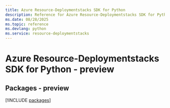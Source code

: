 ```yaml
---
title: Azure Resource-Deploymentstacks SDK for Python
description: Reference for Azure Resource-Deploymentstacks SDK for Python
ms.date: 08/28/2025
ms.topic: reference
ms.devlang: python
ms.service: resource-deploymentstacks
---
```

# Azure Resource-Deploymentstacks SDK for Python - preview
## Packages - preview
[!INCLUDE [packages](resource-deploymentstacks-index.md)]